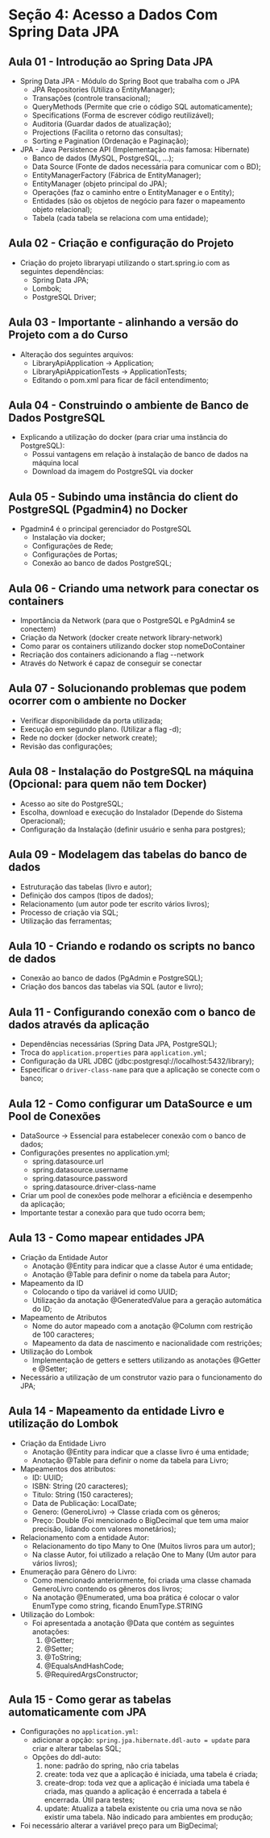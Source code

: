 # Seção 4: Acesso a Dados Com Spring Data JPA

## Aula 01 - Introdução ao Spring Data JPA
* Spring Data JPA - Módulo do Spring Boot que trabalha com o JPA
  - JPA Repositories (Utiliza o EntityManager);
  - Transações (controle transacional);
  - QueryMethods (Permite que crie o código SQL automaticamente);
  - Specifications (Forma de escrever código reutilizável);
  - Auditoria (Guardar dados de atualização);
  - Projections (Facilita o retorno das consultas);
  - Sorting e Pagination (Ordenação e Paginação);
* JPA - Java Persistence API (Implementação mais famosa: Hibernate)
  - Banco de dados (MySQL, PostgreSQL, ...);
  - Data Source (Fonte de dados necessária para comunicar com o BD);
  - EntityManagerFactory (Fábrica de EntityManager);
  - EntityManager (objeto principal do JPA);
  - Operações (faz o caminho entre o EntityManager e o Entity);
  - Entidades (são os objetos de negócio para fazer o mapeamento objeto relacional);
  - Tabela (cada tabela se relaciona com uma entidade);

## Aula 02 - Criação e configuração do Projeto
* Criação do projeto libraryapi utilizando o start.spring.io com as seguintes dependências:
  - Spring Data JPA;
  - Lombok;
  - PostgreSQL Driver;

## Aula 03 - Importante - alinhando a versão do Projeto com a do Curso
* Alteração dos seguintes arquivos:
  - LibraryApiApplication -> Application;
  - LibraryApiAppicationTests -> ApplicationTests;
  - Editando o pom.xml para ficar de fácil entendimento;

## Aula 04 - Construindo o ambiente de Banco de Dados PostgreSQL
* Explicando a utilização do docker (para criar uma instância do PostgreSQL):
  - Possui vantagens em relação à instalação de banco de dados na máquina local
  - Download da imagem do PostgreSQL via docker

## Aula 05 - Subindo uma instância do client do PostgreSQL (Pgadmin4) no Docker
* Pgadmin4 é o principal gerenciador do PostgreSQL
  - Instalação via docker;
  - Configurações de Rede;
  - Configurações de Portas;
  - Conexão ao banco de dados PostgreSQL;

## Aula 06 - Criando uma network para conectar os containers
* Importância da Network (para que o PostgreSQL e PgAdmin4 se conectem)
* Criação da Network (docker create network library-network)
* Como parar os containers utilizando docker stop nomeDoContainer
* Recriação dos containers adicionando a flag --network
* Através do Network é capaz de conseguir se conectar

## Aula 07 - Solucionando problemas que podem ocorrer com o ambiente no Docker
* Verificar disponibilidade da porta utilizada;
* Execução em segundo plano. (Utilizar a flag -d);
* Rede no docker (docker network create);
* Revisão das configurações;

## Aula 08 - Instalação do PostgreSQL na máquina (Opcional: para quem não tem Docker)
* Acesso ao site do PostgreSQL;
* Escolha, download e execução do Instalador (Depende do Sistema Operacional);
* Configuração da Instalação (definir usuário e senha para postgres);

## Aula 09 - Modelagem das tabelas do banco de dados
* Estruturação das tabelas (livro e autor);
* Definição dos campos (tipos de dados);
* Relacionamento (um autor pode ter escrito vários livros);
* Processo de criação via SQL;
* Utilização das ferramentas;

## Aula 10 - Criando e rodando os scripts no banco de dados
* Conexão ao banco de dados (PgAdmin e PostgreSQL);
* Criação dos bancos das tabelas via SQL (autor e livro);

## Aula 11 - Configurando conexão com o banco de dados através da aplicação
* Dependências necessárias (Spring Data JPA, PostgreSQL);
* Troca do `application.properties` para `application.yml`;
* Configuração da URL JDBC (jdbc:postgresql://localhost:5432/library);
* Especificar o `driver-class-name` para que a aplicação se conecte com o banco;

## Aula 12 - Como configurar um DataSource e um Pool de Conexões
* DataSource → Essencial para estabelecer conexão com o banco de dados;
* Configurações presentes no application.yml;
    - spring.datasource.url
    - spring.datasource.username
    - spring.datasource.password
    - spring.datasource.driver-class-name
* Criar um pool de conexões pode melhorar a eficiência e desempenho da aplicação;
* Importante testar a conexão para que tudo ocorra bem;

## Aula 13 - Como mapear entidades JPA
* Criação da Entidade Autor
    - Anotação @Entity para indicar que a classe Autor é uma entidade;
    - Anotação @Table para definir o nome da tabela para Autor;
* Mapeamento da ID
    - Colocando o tipo da variável id como UUID;
    - Utilização da anotação @GeneratedValue para a geração automática do ID;
* Mapeamento de Atributos
    - Nome do autor mapeado com a anotação @Column com restrição de 100 caracteres;
    - Mapeamento da data de nascimento e nacionalidade com restrições;
* Utilização do Lombok
    - Implementação de getters e setters utilizando as anotações @Getter e @Setter;
* Necessário a utilização de um construtor vazio para o funcionamento do JPA;

## Aula 14 - Mapeamento da entidade Livro e utilização do Lombok
* Criação da Entidade Livro
    - Anotação @Entity para indicar que a classe livro é uma entidade;
    - Anotação @Table para definir o nome da tabela para Livro;
* Mapeamentos dos atributos:
    - ID: UUID;
    - ISBN: String (20 caracteres);
    - Titulo: String (150 caracteres);
    - Data de Publicação: LocalDate;
    - Genero: (GeneroLivro) → Classe criada com os gêneros;
    - Preço: Double (Foi mencionado o BigDecimal que tem uma maior precisão, lidando com valores monetários);
* Relacionamento com a entidade Autor:
    - Relacionamento do tipo Many to One (Muitos livros para um autor);
    - Na classe Autor, foi utilizado a relação One to Many (Um autor para vários livros);
* Enumeração para Gênero do Livro:
    - Como mencionado anteriormente, foi criada uma classe chamada GeneroLivro contendo os gêneros dos livros;
    - Na anotação @Enumerated, uma boa prática é colocar o valor EnumType como string, ficando EnumType.STRING
* Utilização do Lombok:
    - Foi apresentada a anotação @Data que contém as seguintes anotações:
      1. @Getter;
      2. @Setter;
      3. @ToString;
      4. @EqualsAndHashCode;
      5. @RequiredArgsConstructor;

## Aula 15 - Como gerar as tabelas automaticamente com JPA
* Configurações no `application.yml`:
    - adicionar a opção: `spring.jpa.hibernate.ddl-auto = update` para criar e alterar tabelas SQL;
    - Opções do ddl-auto:
      1. none: padrão do spring, não cria tabelas
      2. create: toda vez que a aplicação é iniciada, uma tabela é criada;
      3. create-drop: toda vez que a aplicação é iniciada uma tabela é criada, mas quando a aplicação é encerrada a tabela é encerrada. Útil para testes;
      4. update: Atualiza a tabela existente ou cria uma nova se não existir uma tabela. Não indicado para ambientes em produção;
* Foi necessário alterar a variável preço para um BigDecimal;

##